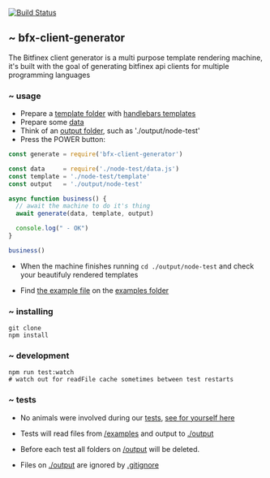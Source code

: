 [![Build Status](https://travis-ci.com/hems/bfx-api-client-generator.svg?branch=master)](https://travis-ci.com/hems/bfx-api-client-generator)

## ~ bfx-client-generator

The Bitfinex client generator is a multi purpose template rendering machine,
it's built with the goal of generating bitfinex api clients for multiple
programming languages

### ~ usage

 - Prepare a [template folder](./examples/node-test/template) with [handlebars templates](https://github.com/wycats/handlebars.js)
 - Prepare some [data](./examples/node-test/data.js)
 - Think of an [output folder](./output), such as './output/node-test'
 - Press the POWER button:

```javascript
const generate = require('bfx-client-generator')

const data     = require('./node-test/data.js')
const template = './node-test/template'
const output   = './output/node-test'

async function business() {
  // await the machine to do it's thing
  await generate(data, template, output)

  console.log(" - OK")
}

business()
```

 - When the machine finishes running ```cd ./output/node-test``` and check your
 beautifuly rendered templates

 - Find [the example file](./examples/example.js) on the [examples folder](./examples)

### ~ installing

````shell
git clone
npm install
````

### ~ development

````shell
npm run test:watch
# watch out for readFile cache sometimes between test restarts
````

### ~ tests

 - No animals were involved during our [tests](./tests/index.js),
[see for yourself here](./tests/index.js)

 - Tests will read files from [/examples](./examples/) and
output to [./output](./output)

 - Before each test all folders on [/output](./output) will
be deleted.

 - Files on [./output](./output) are ignored by [.gitignore](./.gitignore)
